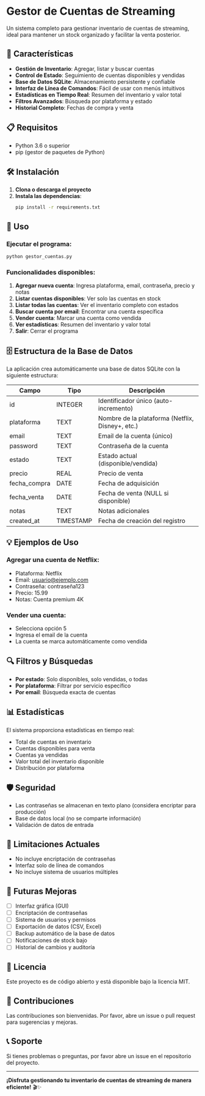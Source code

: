 # Gestor de Cuentas de Streaming

Un sistema completo para gestionar inventario de cuentas de streaming, ideal para mantener un stock organizado y facilitar la venta posterior.

## 🚀 Características

- **Gestión de Inventario**: Agregar, listar y buscar cuentas
- **Control de Estado**: Seguimiento de cuentas disponibles y vendidas
- **Base de Datos SQLite**: Almacenamiento persistente y confiable
- **Interfaz de Línea de Comandos**: Fácil de usar con menús intuitivos
- **Estadísticas en Tiempo Real**: Resumen del inventario y valor total
- **Filtros Avanzados**: Búsqueda por plataforma y estado
- **Historial Completo**: Fechas de compra y venta

## 📋 Requisitos

- Python 3.6 o superior
- pip (gestor de paquetes de Python)

## 🛠️ Instalación

1. **Clona o descarga el proyecto**
2. **Instala las dependencias**:
   ```bash
   pip install -r requirements.txt
   ```

## 🎯 Uso

### Ejecutar el programa:
```bash
python gestor_cuentas.py
```

### Funcionalidades disponibles:

1. **Agregar nueva cuenta**: Ingresa plataforma, email, contraseña, precio y notas
2. **Listar cuentas disponibles**: Ver solo las cuentas en stock
3. **Listar todas las cuentas**: Ver el inventario completo con estados
4. **Buscar cuenta por email**: Encontrar una cuenta específica
5. **Vender cuenta**: Marcar una cuenta como vendida
6. **Ver estadísticas**: Resumen del inventario y valor total
7. **Salir**: Cerrar el programa

## 🗄️ Estructura de la Base de Datos

La aplicación crea automáticamente una base de datos SQLite con la siguiente estructura:

| Campo | Tipo | Descripción |
|-------|------|-------------|
| id | INTEGER | Identificador único (auto-incremento) |
| plataforma | TEXT | Nombre de la plataforma (Netflix, Disney+, etc.) |
| email | TEXT | Email de la cuenta (único) |
| password | TEXT | Contraseña de la cuenta |
| estado | TEXT | Estado actual (disponible/vendida) |
| precio | REAL | Precio de venta |
| fecha_compra | DATE | Fecha de adquisición |
| fecha_venta | DATE | Fecha de venta (NULL si disponible) |
| notas | TEXT | Notas adicionales |
| created_at | TIMESTAMP | Fecha de creación del registro |

## 💡 Ejemplos de Uso

### Agregar una cuenta de Netflix:
- Plataforma: Netflix
- Email: usuario@ejemplo.com
- Contraseña: contraseña123
- Precio: 15.99
- Notas: Cuenta premium 4K

### Vender una cuenta:
- Selecciona opción 5
- Ingresa el email de la cuenta
- La cuenta se marca automáticamente como vendida

## 🔍 Filtros y Búsquedas

- **Por estado**: Solo disponibles, solo vendidas, o todas
- **Por plataforma**: Filtrar por servicio específico
- **Por email**: Búsqueda exacta de cuentas

## 📊 Estadísticas

El sistema proporciona estadísticas en tiempo real:
- Total de cuentas en inventario
- Cuentas disponibles para venta
- Cuentas ya vendidas
- Valor total del inventario disponible
- Distribución por plataforma

## 🛡️ Seguridad

- Las contraseñas se almacenan en texto plano (considera encriptar para producción)
- Base de datos local (no se comparte información)
- Validación de datos de entrada

## 🚧 Limitaciones Actuales

- No incluye encriptación de contraseñas
- Interfaz solo de línea de comandos
- No incluye sistema de usuarios múltiples

## 🔮 Futuras Mejoras

- [ ] Interfaz gráfica (GUI)
- [ ] Encriptación de contraseñas
- [ ] Sistema de usuarios y permisos
- [ ] Exportación de datos (CSV, Excel)
- [ ] Backup automático de la base de datos
- [ ] Notificaciones de stock bajo
- [ ] Historial de cambios y auditoría

## 📝 Licencia

Este proyecto es de código abierto y está disponible bajo la licencia MIT.

## 🤝 Contribuciones

Las contribuciones son bienvenidas. Por favor, abre un issue o pull request para sugerencias y mejoras.

## 📞 Soporte

Si tienes problemas o preguntas, por favor abre un issue en el repositorio del proyecto.

---

**¡Disfruta gestionando tu inventario de cuentas de streaming de manera eficiente!** 🎬✨
